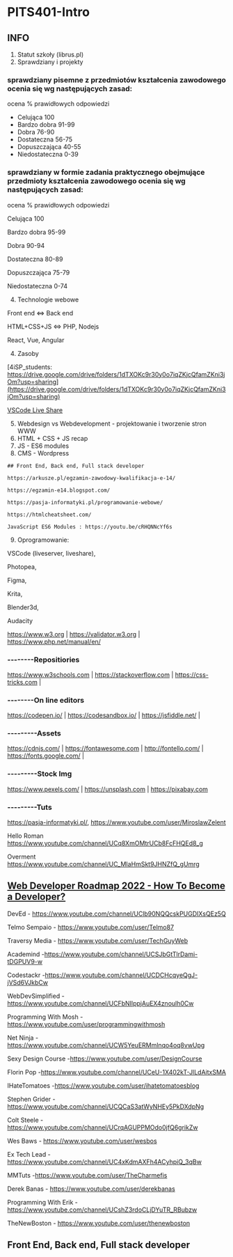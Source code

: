 # PITS401-Intro

## INFO

1. Statut szkoły (librus.pl)
2. Sprawdziany i projekty

### sprawdziany pisemne z przedmiotów kształcenia zawodowego ocenia się wg następujących zasad:

ocena	% prawidłowych odpowiedzi

- Celująca	100 
- Bardzo dobra	91-99
- Dobra	76-90
- Dostateczna	56-75
- Dopuszczająca	40-55
- Niedostateczna	0-39

### sprawdziany w formie zadania praktycznego obejmujące przedmioty kształcenia zawodowego ocenia się wg następujących zasad:

ocena	% prawidłowych odpowiedzi

Celująca	100 

Bardzo dobra	95-99

Dobra	90-94

Dostateczna	80-89

Dopuszczająca	75-79

Niedostateczna	0-74


4. Technologie webowe

Front end <=> Back end

HTML+CSS+JS <=> PHP, Nodejs

React, Vue, Angular

4. Zasoby

[4iSP_students: https://drive.google.com/drive/folders/1dTXOKc9r30y0o7iqZKjcQfamZKni3jOm?usp=sharing](https://drive.google.com/drive/folders/1dTXOKc9r30y0o7iqZKjcQfamZKni3jOm?usp=sharing)

[VSCode Live Share](https://prod.liveshare.vsengsaas.visualstudio.com/join?DC7A955945E1E3D43CA6B993036A10835AC2)

5. Webdesign vs Webdevelopment - projektowanie i tworzenie stron WWW
6. HTML + CSS + JS recap
7. JS - ES6 modules
8. CMS - Wordpress
```
## Front End, Back end, Full stack developer

https://arkusze.pl/egzamin-zawodowy-kwalifikacja-e-14/

https://egzamin-e14.blogspot.com/

https://pasja-informatyki.pl/programowanie-webowe/

https://htmlcheatsheet.com/

JavaScript ES6 Modules : https://youtu.be/cRHQNNcYf6s

```
9. Oprogramowanie:

VSCode (liveserver, liveshare),

Photopea,

Figma,

Krita,

Blender3d,

Audacity

https://www.w3.org | https://validator.w3.org | https://www.php.net/manual/en/
### --------Repositiories
https://www.w3schools.com | https://stackoverflow.com | https://css-tricks.com |
### --------On line editors
https://codepen.io/ | https://codesandbox.io/ | https://jsfiddle.net/ |
### ---------Assets
https://cdnjs.com/ | https://fontawesome.com | http://fontello.com/ | https://fonts.google.com/ |
### ---------Stock Img
https://www.pexels.com/ | https://unsplash.com | https://pixabay.com
### ---------Tuts
https://pasja-informatyki.pl/, https://www.youtube.com/user/MiroslawZelent

Hello Roman https://www.youtube.com/channel/UCq8XmOMtrUCb8FcFHQEd8_g

Overment https://www.youtube.com/channel/UC_MIaHmSkt9JHNZfQ_gUmrg

[Web Developer Roadmap 2022 - How To Become a Developer?](https://duckduckgo.com/?q=How+to+Become+a+Web+Developer+in+2022&t=brave&iax=videos&ia=videos&iai=https%3A%2F%2Fwww.youtube.com%2Fwatch%3Fv%3DFMiPwhfLJCE)
-------------------------------------

DevEd - https://www.youtube.com/channel/UClb90NQQcskPUGDIXsQEz5Q 

Telmo Sempaio - https://www.youtube.com/user/Telmo87

Traversy Media - https://www.youtube.com/user/TechGuyWeb

Academind -https://www.youtube.com/channel/UCSJbGtTlrDami-tDGPUV9-w

Codestackr -https://www.youtube.com/channel/UCDCHcqyeQgJ-jVSd6VJkbCw

WebDevSimplified -https://www.youtube.com/channel/UCFbNIlppjAuEX4znoulh0Cw

Programming With Mosh -https://www.youtube.com/user/programmingwithmosh

Net Ninja -https://www.youtube.com/channel/UCW5YeuERMmlnqo4oq8vwUpg

Sexy Design Course -https://www.youtube.com/user/DesignCourse

Florin Pop -https://www.youtube.com/channel/UCeU-1X402kT-JlLdAitxSMA

IHateTomatoes -https://www.youtube.com/user/ihatetomatoesblog

Stephen Grider -https://www.youtube.com/channel/UCQCaS3atWyNHEy5PkDXdpNg

Colt Steele -https://www.youtube.com/channel/UCrqAGUPPMOdo0jfQ6grikZw

Wes Baws - https://www.youtube.com/user/wesbos

Ex Tech Lead -https://www.youtube.com/channel/UC4xKdmAXFh4ACyhpiQ_3qBw

MMTuts -https://www.youtube.com/user/TheCharmefis

Derek Banas - https://www.youtube.com/user/derekbanas

Programming With Erik -https://www.youtube.com/channel/UCshZ3rdoCLjDYuTR_RBubzw

TheNewBoston - https://www.youtube.com/user/thenewboston 
## Front End, Back end, Full stack developer
